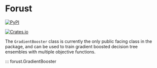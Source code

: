 # Forust

<a href="https://pypi.org/project/forust/">![PyPI](https://img.shields.io/pypi/v/forust?color=gr&style=for-the-badge)</a>

<a href="https://crates.io/crates/forust-ml">![Crates.io](https://img.shields.io/crates/v/forust-ml?color=gr&style=for-the-badge)</a>


The `GradientBooster` class is currently the only public facing class in the package, and can be used to train gradient boosted decision tree ensembles with multiple objective functions.


::: forust.GradientBooster
